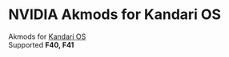 # NVIDIA Akmods for Kandari OS

Akmods for [Kandari OS](https://github.com/tazihad/kandari)  
Supported **F40, F41**
